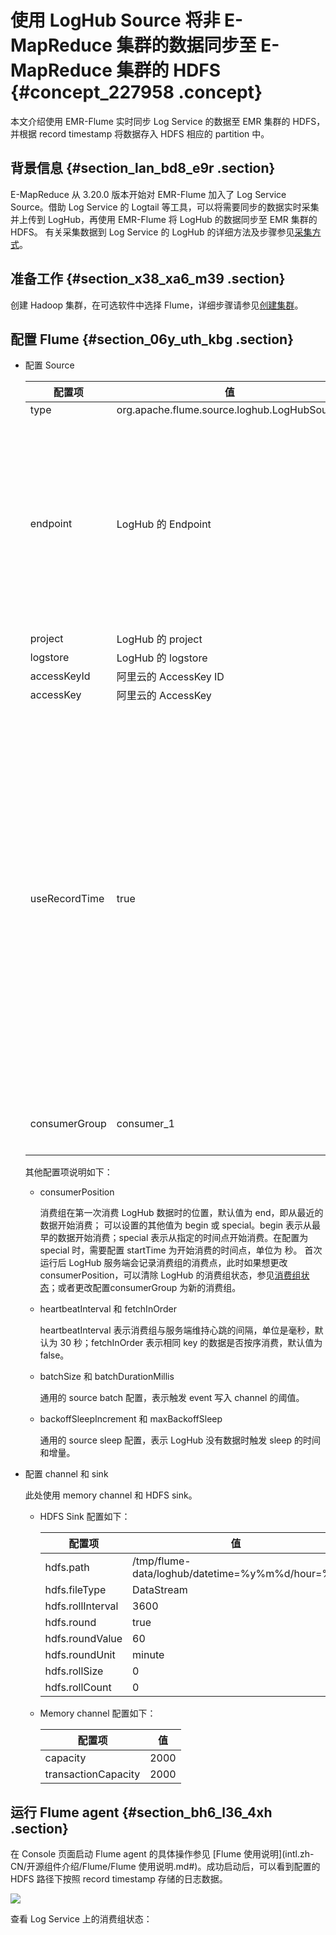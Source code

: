 # 使用 LogHub Source 将非 E-MapReduce 集群的数据同步至 E-MapReduce 集群的 HDFS {#concept_227958 .concept}

本文介绍使用 EMR-Flume 实时同步 Log Service 的数据至 EMR 集群的 HDFS，并根据 record timestamp 将数据存入 HDFS 相应的 partition 中。

## 背景信息 {#section_lan_bd8_e9r .section}

E-MapReduce 从 3.20.0 版本开始对 EMR-Flume 加入了 Log Service Source。借助 Log Service 的 Logtail 等工具，可以将需要同步的数据实时采集并上传到 LogHub，再使用 EMR-Flume 将 LogHub 的数据同步至 EMR 集群的 HDFS。 有关采集数据到 Log Service 的 LogHub 的详细方法及步骤参见[采集方式](../../../../intl.zh-CN/用户指南/数据采集/采集方式.md#)。

## 准备工作 {#section_x38_xa6_m39 .section}

创建 Hadoop 集群，在可选软件中选择 Flume，详细步骤请参见[创建集群](../../../../intl.zh-CN/集群规划与配置/集群配置/创建集群.md#)。

## 配置 Flume {#section_06y_uth_kbg .section}

-   配置 Source

    |配置项|值|说明|
    |---|--|--|
    |type|org.apache.flume.source.loghub.LogHubSource| |
    |endpoint|LogHub 的 Endpoint|如果使用 VPC/经典网络的 endpoint，要保证与 EMR 集群在同一个地区；如果使用公网 endpoint，要保证运行 Flume agent 的节点有公网 IP。|
    |project|LogHub 的 project| |
    |logstore|LogHub 的 logstore| |
    |accessKeyId|阿里云的 AccessKey ID| |
    |accessKey|阿里云的 AccessKey| |
    |useRecordTime|true|默认值为 false。如果 header 中没有 timestamp 属性，接收 event 的时间戳会被加入到 header 中； 但是在Flume Agent 启停或者同步滞后等情况下，会将数据放入错误的时间分区中。为避免这种情况，可以将该值设置为true，使用数据收集到 LogHub 的时间作为 timestamp。|
    |consumerGroup|consumer\_1|消费组名称，默认值为consumer\_1|

    其他配置项说明如下：

    -   consumerPosition 

        消费组在第一次消费 LogHub 数据时的位置，默认值为 end，即从最近的数据开始消费； 可以设置的其他值为 begin 或 special。begin 表示从最早的数据开始消费；special 表示从指定的时间点开始消费。在配置为 special 时，需要配置 startTime 为开始消费的时间点，单位为 秒。 首次运行后 LogHub 服务端会记录消费组的消费点，此时如果想更改 consumerPosition，可以清除 LogHub 的消费组状态，参见[消费组状态](../../../../intl.zh-CN/用户指南/实时消费/消费组消费/消费组状态.md#)；或者更改配置consumerGroup 为新的消费组。

    -   heartbeatInterval 和 fetchInOrder 

        heartbeatInterval 表示消费组与服务端维持心跳的间隔，单位是毫秒，默认为 30 秒；fetchInOrder 表示相同 key 的数据是否按序消费，默认值为 false。

    -   batchSize 和 batchDurationMillis

        通用的 source batch 配置，表示触发 event 写入 channel 的阈值。

    -   backoffSleepIncrement 和 maxBackoffSleep

        通用的 source sleep 配置，表示 LogHub 没有数据时触发 sleep 的时间和增量。

-   配置 channel 和 sink

    此处使用 memory channel 和 HDFS sink。

    -   HDFS Sink 配置如下：

        |配置项|值|
        |---|--|
        |hdfs.path|/tmp/flume-data/loghub/datetime=%y%m%d/hour=%H|
        |hdfs.fileType|DataStream|
        |hdfs.rollInterval|3600|
        |hdfs.round|true|
        |hdfs.roundValue|60|
        |hdfs.roundUnit|minute|
        |hdfs.rollSize|0|
        |hdfs.rollCount|0|

    -   Memory channel 配置如下：

        |配置项|值|
        |---|--|
        |capacity|2000|
        |transactionCapacity|2000|


## 运行 Flume agent {#section_bh6_l36_4xh .section}

在 Console 页面启动 Flume agent 的具体操作参见 [Flume 使用说明](intl.zh-CN/开源组件介绍/Flume/Flume 使用说明.md#)。成功启动后，可以看到配置的 HDFS 路径下按照 record timestamp 存储的日志数据。

![](http://static-aliyun-doc.oss-cn-hangzhou.aliyuncs.com/assets/img/190546/155918490746306_zh-CN.png)

查看 Log Service 上的消费组状态：

